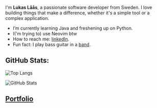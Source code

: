 I'm **Lukas Låås**, a passionate software developer from Sweden. I love building things that make a difference, whether it's a simple tool or a complex application.

- I’m currently learning Java and freshening up on Python.
- I('m trying to) use Neovim btw
- How to reach me: [linkedIn](https://www.linkedin.com/in/lukas-l%C3%A5%C3%A5s-48931b251/).
- Fun fact: I play bass guitar in a [band](https://open.spotify.com/artist/7vkplbyIYeIWeSQuCdH2KR?si=so1xteeERA6bPBtzQtD9xQ).

## GitHub Stats:

![Top Langs](https://github-readme-stats.vercel.app/api?username=lukas-laas&theme=dark&show_icons=true)

![GitHub Stats](https://github-readme-stats.vercel.app/api/top-langs?username=lukas-laas&theme=dark&show_icons=true)

## [Portfolio](https://lukaslaas.se)
